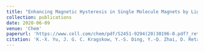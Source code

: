 ```yaml
---
title: "Enhancing Magnetic Hysteresis in Single Molecule Magnets by Ligand Functionalization"
collection: publications
date: 2020-06-09
venue: 'Chem'
paperurl: 'https://www.cell.com/chem/pdf/S2451-9294(20)30196-0.pdf?_returnURL=https%3A%2F%2Flinkinghub.elsevier.com%2Fretrieve%2Fpii%2FS2451929420301960%3Fshowall%3Dtrue'
citation: 'K.-X. Yu, J. G. C. Kragskow, Y.-S. Ding, Y.-Q. Zhai, D. Reta, N. F. Chilton, Y.-Z. Zheng, <i>Chem</i>, 2020, 6, 1–17.'
---
```

